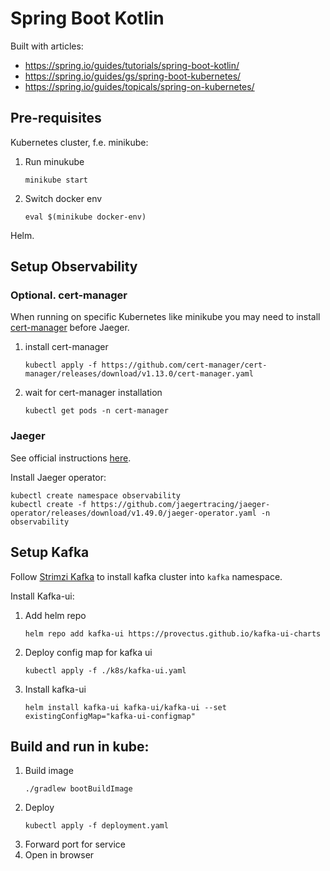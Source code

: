 # Spring Boot Kotlin

Built with articles:
- https://spring.io/guides/tutorials/spring-boot-kotlin/
- https://spring.io/guides/gs/spring-boot-kubernetes/
- https://spring.io/guides/topicals/spring-on-kubernetes/

## Pre-requisites

Kubernetes cluster, f.e. minikube:
1. Run minukube
    ```shell
    minikube start
    ```
2. Switch docker env
    ```shell
    eval $(minikube docker-env)
    ```

Helm.

## Setup Observability

### Optional. cert-manager

When running on specific Kubernetes like minikube
you may need to install 
[cert-manager](https://cert-manager.io/docs/installation/)
before Jaeger.

1. install cert-manager
   ```shell
   kubectl apply -f https://github.com/cert-manager/cert-manager/releases/download/v1.13.0/cert-manager.yaml
   ```
2. wait for cert-manager installation
   ```shell
   kubectl get pods -n cert-manager
   ```
   
### Jaeger

See official instructions [here](https://www.jaegertracing.io/docs/1.49/operator/#installing-the-operator-on-kubernetes).

Install Jaeger operator:
```shell
kubectl create namespace observability
kubectl create -f https://github.com/jaegertracing/jaeger-operator/releases/download/v1.49.0/jaeger-operator.yaml -n observability
```

## Setup Kafka

Follow [Strimzi Kafka](https://strimzi.io/quickstarts/)
to install kafka cluster into `kafka` namespace.

Install Kafka-ui:
1. Add helm repo
   ```shell
   helm repo add kafka-ui https://provectus.github.io/kafka-ui-charts
   ```
2. Deploy config map for kafka ui
   ```shell
   kubectl apply -f ./k8s/kafka-ui.yaml
   ```
3. Install kafka-ui
   ```shell
   helm install kafka-ui kafka-ui/kafka-ui --set existingConfigMap="kafka-ui-configmap"
   ```


## Build and run in kube:

1. Build image
    ```shell
    ./gradlew bootBuildImage
    ```
2. Deploy
    ```shell
    kubectl apply -f deployment.yaml
    ```
3. Forward port for service
4. Open in browser
